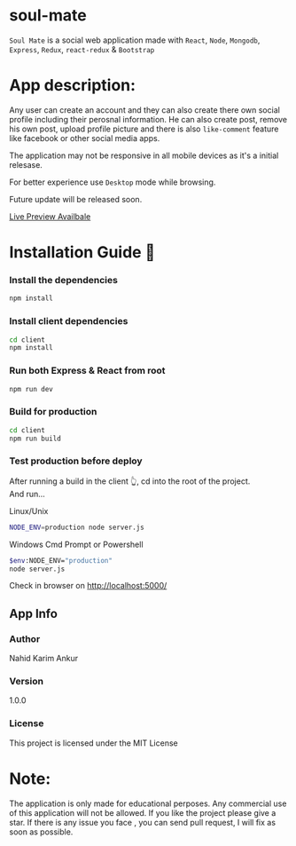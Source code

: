 # soul-mate

`Soul Mate` is a social web application made with `React`, `Node`, `Mongodb`, `Express`, `Redux`, `react-redux` & `Bootstrap`

# App description:
Any user can create an account and they can also create there own social profile including their perosnal information. He can also create post, remove his own post, upload profile picture and there is also `like-comment` feature like facebook or other social media apps. 

The application may not be responsive in all mobile devices as it's a initial relesase. 

For better experience use `Desktop` mode while browsing.

Future update will be released soon.

[Live Preview Availbale](https://soulmate-v2.herokuapp.com)


# Installation Guide 🚀

### Install the dependencies

```bash
npm install
```

### Install client dependencies

```bash
cd client
npm install
```

### Run both Express & React from root

```bash
npm run dev
```

### Build for production

```bash
cd client
npm run build
```

### Test production before deploy

After running a build in the client 👆, cd into the root of the project.  
And run...

Linux/Unix 
```bash
NODE_ENV=production node server.js
```
Windows Cmd Prompt or Powershell 
```bash
$env:NODE_ENV="production"
node server.js
```

Check in browser on [http://localhost:5000/](http://localhost:5000/)

## App Info

### Author

Nahid Karim Ankur

### Version

1.0.0

### License

This project is licensed under the MIT License


# Note:
The application is only made for educational perposes. Any commercial use of this application will not be allowed.
If you like the project please give a star. If there is any issue you face , you can send pull request, I will fix as soon as possible.
